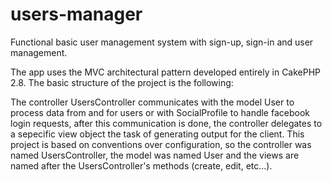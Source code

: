 # users-manager
Functional basic user management system with sign-up, sign-in and user management.

The app uses the MVC architectural pattern developed entirely in CakePHP 2.8. The basic structure of the project is the following:

The controller UsersController communicates with the model User to process data from and for users or with SocialProfile to handle facebook login requests, after this communication is done, the controller delegates to a sepecific view object the task of generating output for the client. This project is based on conventions over configuration, so the controller was named UsersController, the model was named User and the views are named after the UsersController's methods (create, edit, etc...).

